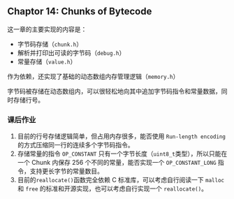 ## Chaptor 14: Chunks of Bytecode

这一章的主要实现的内容是：
- 字节码存储（`chunk.h`）
- 解析并打印出可读的字节码（`debug.h`）
- 常量存储（`value.h`）

作为依赖，还实现了基础的动态数组内存管理逻辑（`memory.h`）

字节码被存储在动态数组内，可以很轻松地向其中追加字节码指令和常量数据，同时存储行号。

### 课后作业

1. 目前的行号存储逻辑简单，但占用内存很多，能否使用 `Run-length encoding` 的方式压缩同一行的连续多个字节码指令。
2. 存储常量的指令 `OP_CONSTANT` 只有一个字节长度（`uint8_t`类型），所以只能在一个 Chunk 内保存 256 个不同的常量，能否实现一个 `OP_CONSTANT_LONG` 指令，支持更长字节的常量数目。
3. 目前的`reallocate()`函数完全依赖 C 标准库，可以考虑自行阅读一下 `malloc` 和 `free` 的标准和开源实现，也可以考虑自行实现一个 `reallocate()`。